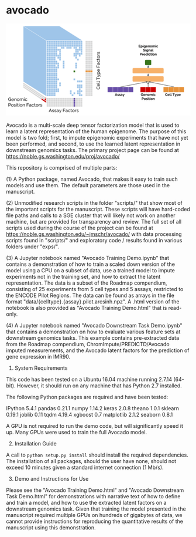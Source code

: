 # avocado

<p align="center">
	<img src="figures/Avocado-Schematic.png" width="650"/>
</p>

Avocado is a multi-scale deep tensor factorization model that is used to learn a latent representation of the human epigenome. The purpose of this model is two fold; first, to impute epigenomic experiments that have not yet been performed, and second, to use the learned latent representation in downstream genomics tasks. The primary project page can be found at https://noble.gs.washington.edu/proj/avocado/ 

This repository is comprised of multiple parts:

(1) A Python package, named Avocado, that makes it easy to train such models and use them. The default parameters are those used in the manuscript.

(2) Unmodified research scripts in the folder "scripts/" that show most of the important scripts for the manuscript. These scripts will have hard-coded file paths and calls to a SGE cluster that will likely not work on another machine, but are provided for transparency and review. The full set of all scripts used during the course of the project can be found at https://noble.gs.washington.edu/~jmschr/avocado/ with data processing scripts found in "scripts/" and exploratory code / results found in various folders under "exps/". 

(3) A Jupyter notebook named "Avocado Training Demo.ipynb" that contains a demonstration of how to train a scaled down version of the model using a CPU on a subset of data, use a trained model to impute experiments not in the training set, and how to extract the latent representation. The data is a subset of the Roadmap compendium, consisting of 25 experiments from 5 cell types and 5 assays, restricted to the ENCODE Pilot Regions. The data can be found as arrays in the file format "data/{celltype}.{assay}.pilot.arcsinh.npz". A .html version of the notebook is also provided as "Avocado Training Demo.html" that is read-only.

(4) A Jupyter notebook named "Avocado Downstream Task Demo.ipynb" that contains a demonstration on how to evaluate various feature sets at downstream genomics tasks. This example contains pre-extracted data from the Roadmap compendium, ChromImpute/PREDICTD/Avocado imputed measurements, and the Avocado latent factors for the prediction of gene expression in IMR90.

1) System Requirements

This code has been tested on a Ubuntu 16.04 machine running 2.7.14 (64-bit). However, it should run on any machine that has Python 2.7 installed.

The following Python packages are required and have been tested:

IPython     5.4.1
pandas      0.21.1
numpy       1.14.2
keras       2.0.8
theano      1.0.1
sklearn     0.19.1
joblib      0.11
tqdm        4.19.4
xgboost     0.7
matplotlib  2.1.2
seaborn     0.8.1

A GPU is not required to run the demo code, but will significantly speed it up. Many GPUs were used to train the full Avocado model.

2) Installation Guide

A call to `python setup.py install` should install the required dependencies. The installation of all packages, should the user have none, should not exceed 10 minutes given a standard internet connection (1 Mb/s).

3) Demo and Instructions for Use

Please see the "Avocado Training Demo.html" and "Avocado Downstream Task Demo.html" for demonstrations with narrative text of how to define and train a model, and how to use the extracted latent factors on a downstream genomics task. Given that training the model presented in the manuscript required multiple GPUs on hundreds of gigabytes of data, we cannot provide instructions for reproducing the quantitative results of the manuscript using this demonstration.
